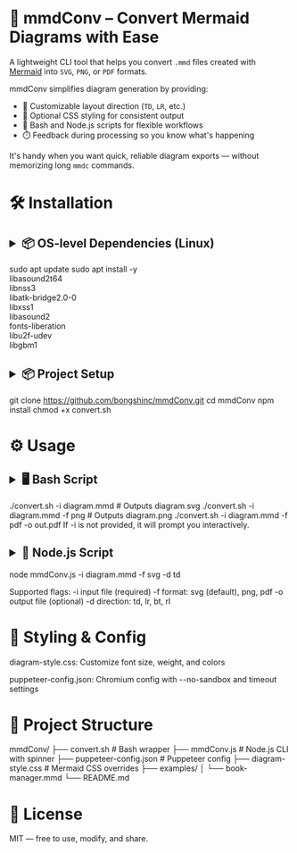 # 🧠 mmdConv – Convert Mermaid Diagrams with Ease

A lightweight CLI tool that helps you convert `.mmd` files created with [Mermaid](https://mermaid-js.github.io/) into `SVG`, `PNG`, or `PDF` formats. 

mmdConv simplifies diagram generation by providing:

- 🧭 Customizable layout direction (`TD`, `LR`, etc.)
- 🎨 Optional CSS styling for consistent output
- 🧰 Bash and Node.js scripts for flexible workflows
- ⏱️ Feedback during processing so you know what's happening

It's handy when you want quick, reliable diagram exports — without memorizing long `mmdc` commands.


# 🛠️ Installation
## <details> <summary>📦 OS-level Dependencies (Linux)</summary>
sudo apt update
sudo apt install -y \
  libasound2t64 \
  libnss3 \
  libatk-bridge2.0-0 \
  libxss1 \
  libasound2 \
  fonts-liberation \
  libu2f-udev \
  libgbm1
</details>

## <details> <summary>📦 Project Setup</summary>
git clone https://github.com/bongshinc/mmdConv.git
cd mmdConv
npm install
chmod +x convert.sh
</details>

# ⚙️ Usage
## <details> <summary>🖥️ Bash Script</summary>
./convert.sh -i diagram.mmd                 # Outputs diagram.svg
./convert.sh -i diagram.mmd -f png          # Outputs diagram.png
./convert.sh -i diagram.mmd -f pdf -o out.pdf
If -i is not provided, it will prompt you interactively.

</details>

## <details> <summary>🧠 Node.js Script</summary>

node mmdConv.js -i diagram.mmd -f svg -d td

Supported flags:
-i input file (required)
-f format: svg (default), png, pdf
-o output file (optional)
-d direction: td, lr, bt, rl

</details>

# 🎨 Styling & Config
diagram-style.css: Customize font size, weight, and colors

puppeteer-config.json: Chromium config with --no-sandbox and timeout settings

# 📁 Project Structure
mmdConv/
├── convert.sh                # Bash wrapper
├── mmdConv.js                # Node.js CLI with spinner
├── puppeteer-config.json     # Puppeteer config
├── diagram-style.css         # Mermaid CSS overrides
├── examples/
│   └── book-manager.mmd
└── README.md

# 🪪 License
MIT — free to use, modify, and share.
